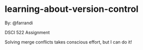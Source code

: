 # learning-about-version-control

By: @farrandi

DSCI 522 Assignment

Solving merge conflicts takes conscious effort, but I can do it!
